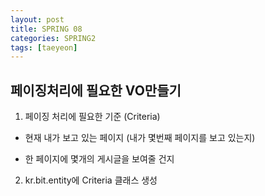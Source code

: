 ```yaml
---
layout: post
title: SPRING 08
categories: SPRING2
tags: [taeyeon]
---
```



## 페이징처리에 필요한 VO만들기

1. 페이징 처리에 필요한 기준 (Criteria)
    
- 현재 내가 보고 있는 페이지 (내가 몇번째 페이지를 보고 있는지)

- 한 페이지에 몇개의 게시글을 보여줄 건지
  
2. kr.bit.entity에 Criteria 클래스 생성  
